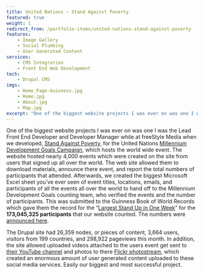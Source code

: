 ```yaml
---
title: United Nations ~ Stand Against Poverty
featured: true
weight: 1
redirect_from: /portfolio-items/united-nations-stand-against-poverty
features:
    - Image Gallery
    - Social Plumbing
    - User Generated Content
services:
    - CMS Integration
    - Front End Web Development
tech:
    - Drupal CMS
imgs:
    - Home_Page-Guinness.jpg
    - Home.jpg
    - About.jpg
    - Map.jpg
excerpt: "One of the biggest website projects I was ever on was one I was the Lead Front End Developer and Developer Manager."
---
```


One of the biggest website projects I was ever on was one I was the Lead Front End Developer and Developer Manager while at freeStyle Media when we developed, [Stand Against Poverty][1], for the United Nations [Millennium Development Goals Campaign][2], which hosts the world wide event. The website hosted nearly 4,000 events which were created on the site from users that signed up all over the world. The web site allowed them to download materials, announce there event, and report the total numbers of participants that attended. Afterwards, we created the biggest Microsoft Excel sheet you’ve ever seen of event titles, locations, emails, and participants of all the events all over the world to hand off to the Millennium Development Goals counting team, who verified the events and the number of participants. This was submitted to the Guinness Book of World Records which gave them the record for the “[Largest Stand Up in One Week][3]” for the **173,045,325 participants** that our website counted. The numbers were [announced here][4].

The Drupal site had 26,359 nodes, or pieces of content, 3,664 users, visitors from 199 countries, and 298,922 pageviews this month. In addition, the site allowed uploaded videos attached to the users event get sent to [their YouTube channel][5] and photos to there [Flickr photostream][6], which created an enormous amount of user generated content uploaded to these social media services. Easily our biggest and most successful project.

   [1]: http://standagainstpoverty.org
   [2]: http://www.un.org/millenniumgoals/
   [3]: http://www.guinnessworldrecords.com/adjudications/081009_Largest_stand_up.aspx
   [4]: http://standagainstpoverty.org/content/guinness-world-record-shattered-citizens-across-globe-demanding-their-leaders-end-poverty
   [5]: http://www.youtube.com/mcampaign
   [6]: http://www.flickr.com/photos/standagainstpoverty/
  